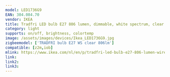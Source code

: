```yaml
---
model: LED1736G9
EAN: 304.084.70
vendor: IKEA
title: Tradfri LED bulb E27 806 lumen, dimmable, white spectrum, clear
category: light
supports: on/off, brightness, colortemp
image: /assets/images/devices/Ikea_LED1736G9.jpg
zigbeemodel: ['TRADFRI bulb E27 WS clear 806lm']
compatible: [z2m,iob]
mlink: https://www.ikea.com/nl/en/p/tradfri-led-bulb-e27-806-lumen-wireless-dimmable-white-spectrum-clear-30408470/
link: 
link2: 
link3: 
---
```

